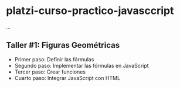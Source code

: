 # platzi-curso-practico-javasccript

...

## Taller #1: Figuras Geométricas

- Primer paso: Definir las fórmulas
- Segundo paso: Implementar las fórmulas en JavaScript
- Tercer paso: Crear funciones
- Cuarto paso: Integrar JavaScript con HTML